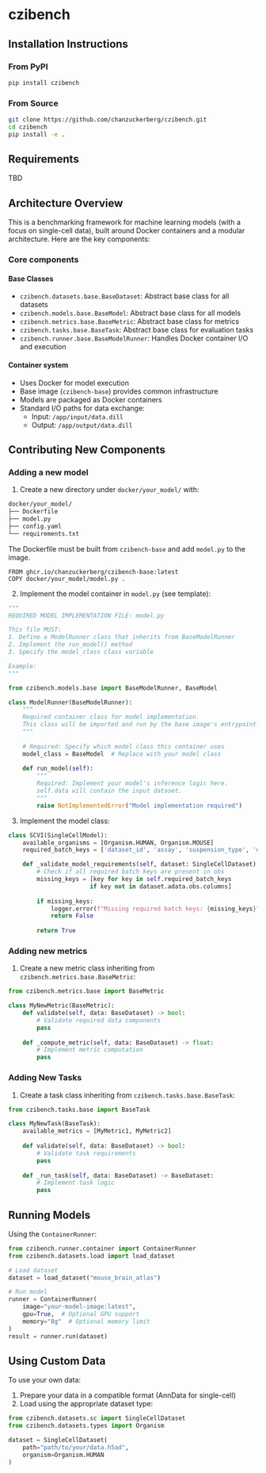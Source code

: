 # czibench

## Installation Instructions

### From PyPI

```bash
pip install czibench
```

### From Source

```bash
git clone https://github.com/chanzuckerberg/czibench.git
cd czibench
pip install -e .
```

## Requirements

TBD

## Architecture Overview

This is a benchmarking framework for machine learning models (with a focus on single-cell data), built around Docker containers and a modular architecture. Here are the key components:

### Core components

#### Base Classes

- `czibench.datasets.base.BaseDataset`: Abstract base class for all datasets
- `czibench.models.base.BaseModel`: Abstract base class for all models
- `czibench.metrics.base.BaseMetric`: Abstract base class for metrics
- `czibench.tasks.base.BaseTask`: Abstract base class for evaluation tasks
- `czibench.runner.base.BaseModelRunner`: Handles Docker container I/O and execution

#### Container system

- Uses Docker for model execution
- Base image (`czibench-base`) provides common infrastructure
- Models are packaged as Docker containers
- Standard I/O paths for data exchange:
  - Input: `/app/input/data.dill`
  - Output: `/app/output/data.dill`

## Contributing New Components

### Adding a new model

1. Create a new directory under `docker/your_model/` with:

```markdown
docker/your_model/
├── Dockerfile
├── model.py
├── config.yaml
└── requirements.txt
```

The Dockerfile must be built from `czibench-base` and add `model.py` to the image.

```docker
FROM ghcr.io/chanzuckerberg/czibench-base:latest
COPY docker/your_model/model.py .
```

2. Implement the model container in `model.py` (see template):

```python
"""
REQUIRED MODEL IMPLEMENTATION FILE: model.py

This file MUST:
1. Define a ModelRunner class that inherits from BaseModelRunner
2. Implement the run_model() method
3. Specify the model_class class variable

Example:
"""

from czibench.models.base import BaseModelRunner, BaseModel

class ModelRunner(BaseModelRunner):
    """
    Required container class for model implementation.
    This class will be imported and run by the base image's entrypoint.py
    """
    
    # Required: Specify which model class this container uses
    model_class = BaseModel  # Replace with your model class
    
    def run_model(self):
        """
        Required: Implement your model's inference logic here.
        self.data will contain the input dataset.
        """
        raise NotImplementedError("Model implementation required")
```

3. Implement the model class:

```python
class SCVI(SingleCellModel):
    available_organisms = [Organism.HUMAN, Organism.MOUSE]
    required_batch_keys = ['dataset_id', 'assay', 'suspension_type', 'donor_id']

    def _validate_model_requirements(self, dataset: SingleCellDataset) -> bool:
        # Check if all required batch keys are present in obs
        missing_keys = [key for key in self.required_batch_keys 
                       if key not in dataset.adata.obs.columns]
        
        if missing_keys:
            logger.error(f"Missing required batch keys: {missing_keys}")
            return False
            
        return True
```

### Adding new metrics

1. Create a new metric class inheriting from `czibench.metrics.base.BaseMetric`:

```python
from czibench.metrics.base import BaseMetric

class MyNewMetric(BaseMetric):
    def validate(self, data: BaseDataset) -> bool:
        # Validate required data components
        pass
        
    def _compute_metric(self, data: BaseDataset) -> float:
        # Implement metric computation
        pass
```


### Adding New Tasks

1. Create a task class inheriting from `czibench.tasks.base.BaseTask`:

```python
from czibench.tasks.base import BaseTask

class MyNewTask(BaseTask):
    available_metrics = [MyMetric1, MyMetric2]
    
    def validate(self, data: BaseDataset) -> bool:
        # Validate task requirements
        pass
        
    def _run_task(self, data: BaseDataset) -> BaseDataset:
        # Implement task logic
        pass
```

## Running Models

Using the `ContainerRunner`:

```python
from czibench.runner.container import ContainerRunner
from czibench.datasets.load import load_dataset

# Load dataset
dataset = load_dataset("mouse_brain_atlas")

# Run model
runner = ContainerRunner(
    image="your-model-image:latest",
    gpu=True,  # Optional GPU support
    memory="8g"  # Optional memory limit
)
result = runner.run(dataset)
```

## Using Custom Data

To use your own data:

1. Prepare your data in a compatible format (AnnData for single-cell)
2. Load using the appropriate dataset type:

```python
from czibench.datasets.sc import SingleCellDataset
from czibench.datasets.types import Organism

dataset = SingleCellDataset(
    path="path/to/your/data.h5ad",
    organism=Organism.HUMAN
)
```
